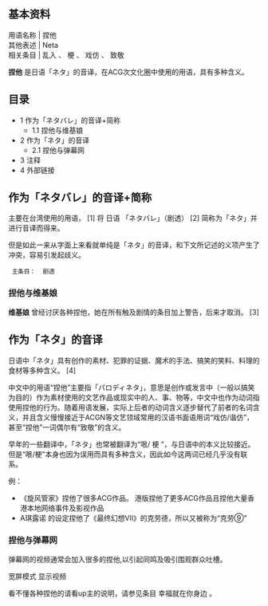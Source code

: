 **基本资料**  
---  
用语名称  |  捏他   
其他表述  |  Neta   
相关条目  |  乱入  、  梗  、  戏仿  、  致敬   
  
**捏他** 是日语「ネタ」的音译，在ACG次文化圈中使用的用语，具有多种含义。

##  目录

  * 1  作为「ネタバレ」的音译+简称 
    * 1.1  捏他与维基娘 
  * 2  作为「ネタ」的音译 
    * 2.1  捏他与弹幕网 
  * 3  注释 
  * 4  外部链接 

##  作为「ネタバレ」的音译+简称

主要在台湾使用的用语，  [1]  将  日语  「ネタバレ」（剧透）  [2]  简称为「ネタ」并进行音译而得来。

但是如此一来从字面上来看就单纯是「ネタ」的音译，和下文所记述的义项产生了冲突，容易引发起歧义。

     主条目：  剧透 

###  捏他与维基娘

**维基娘** 曾经讨厌各种捏他，她在所有触及剧情的条目加上警告，后来才取消。  [3]

##  作为「ネタ」的音译

日语中「ネタ」具有创作的素材、犯罪的证据、魔术的手法、搞笑的笑料、料理的食材等多种含义。  [4]

中文中的用语“捏他”主要指「パロディネタ」，意思是创作或发言中（一般以搞笑为目的）作为素材使用的文艺作品或现实中的人、事、物等，中文中也作为动词指使用捏他的行为。随着用语发展，实际上后者的动词含义逐步替代了前者的名词含义，并且含义慢慢接近于ACGN等文艺领域常用的汉语书面语用词“戏仿/谐仿”，甚至“捏他”一词偶尔有“致敬”的含义。

早年的一些翻译中，「ネタ」也常被翻译为“哏/  梗
”，与日语中的本义比较接近。但是“哏/梗”本身也因为误用而具有多种含义，因此如今这两词已经几乎没有联系。

例：

  * 《旋风管家》捏他了很多ACG作品。  港版捏他了更多ACG作品且捏他大量香港本地网络事件及影视作品 
  * A琪露诺  的设定捏他了《最终幻想VII》的克劳德，所以又被称为“克劳⑨” 

###  捏他与弹幕网

弹幕网的视频通常会加入很多的捏他,以引起同鸣及吸引围观群众吐槽。

宽屏模式  显示视频

看不懂各种捏他的请看up主的说明，请参见条目  幸福就在你身边  。